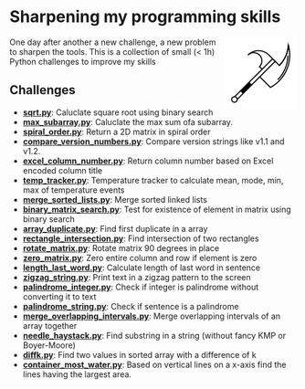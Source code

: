# Sharpening my programming skills

<img align="right" alt="mbtoolbox" src="keep_tools_sharp.png" />

One day after another a new challenge, a new problem to sharpen
the tools. This is a collection of small (< 1h) Python challenges
to improve my skills

## Challenges

- **[sqrt.py](challenges/sqrt.py)**: Caluclate square root using binary search
- **[max_subarray.py](challenges/max_subarray.py)**: Caluclate the max sum ofa subarray.
- **[spiral_order.py](challenges/spiral_order.py)**: Return a 2D matrix in spiral order
- **[compare_version_numbers.py](challenges/compare_version_numbers.py)**: Compare version strings like v1.1 and v1.2.
- **[excel_column_number.py](challenges/excel_column_number.py)**: Return column number based on Excel encoded column title
- **[temp_tracker.py](challenges/temp_tracker.py)**: Temperature tracker to calculate mean, mode, min, max of temperature events
- **[merge_sorted_lists.py](challenges/merge_sorted_lists.py)**: Merge sorted linked lists
- **[binary_matrix_search.py](challenges/binary_matrix_search.py)**: Test for existence of element in matrix using binary search
- **[array_duplicate.py](challenges/array_duplicate.py)**: Find first duplicate in a array
- **[rectangle_intersection.py](challenges/rectangle_intersection.py)**: Find intersection of two rectangles
- **[rotate_matrix.py](challenges/rotate_matrix.py)**: Rotate matrix 90 degrees in place
- **[zero_matrix.py](challenges/zero_matrix.py)**: Zero entire column and row if element is zero
- **[length_last_word.py](challenges/length_last_word.py)**: Calculate length of last word in sentence
- **[zigzag_string.py](challenges/zigzag_string.py)**: Print text in a zigzag pattern to the screen
- **[palindrome_integer.py](challenges/palindrome_integer.py)**: Check if integer is palindrome without converting it to text
- **[palindrome_string.py](challenges/palindrome_string.py)**: Check if sentence is a palindrome
- **[merge_overlapping_intervals.py](challenges/merge_overlapping_intervals.py)**: Merge overlapping intervals of an array together
- **[needle_haystack.py](challenges/needle_haystack.py)**: Find substring in a string (without fancy KMP or Boyer-Moore)
- **[diffk.py](challenges/diffk.py)**: Find two values in sorted array with a difference of k
- **[container_most_water.py](challenges/container_most_water.py)**: Based  on vertical lines on a x-axis find the lines having the largest area.
